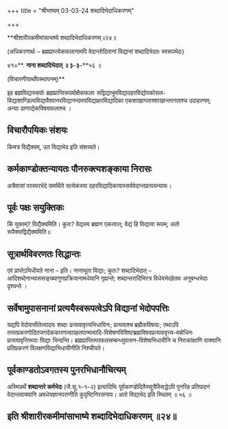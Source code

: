 +++
title = "श्रीभाष्यम् 03-03-24 शब्दादिभेदाधिकरणम्"

+++
<div claऽऽ="elementor-widget-container">

**श्रीशारीरकमीमांसाभाष्ये शब्दादिभेदाधिकरणम्॥२४॥

(अधिकरणार्थः – ब्रह्मप्राप्त्येकफलानामपि वेदान्तोदितानां विद्यानां शब्दादिभेदतः स्वरूपभेदः)

४१०**. **नाना शब्दादिभेदात् ॥ ३**–**३**–**५६ ॥

(विचारणीयार्थोपस्थापनम्)**

इह ब्रह्मविद्यास्सर्वाः ब्रह्मप्राप्तिरूपमोक्षैकफलाः सद्विद्याभूमविद्यादहरविद्योपकोसल-विद्याशाण्डिल्यविद्यावैश्वानरविद्यानन्दमयविद्याक्षरविद्यादिका एकशाखागताश्शाखान्तरगताश्च उदाहरणम्; अन्याः प्राणाद्येकविषयफलाश्च ।

## विचारौपयिकः संशयः

किमत्र विद्यैक्यम्, उत विद्याभेद इति संशय्यते।

## कर्मकाण्डोक्तन्यायतः पौनरुक्त्यशङ्काया निरासः

अत्रैवासां परस्परभेदे समर्थिते सत्येकस्या दहरविद्यादिकायास्सर्ववेदान्तप्रत्ययन्यायः।

## पूर्वः पक्षः सयुक्तिकः

किं युक्तम्? विद्यैक्यमिति। कुतः? वेद्यस्य ब्रह्मण एकत्वात्; वेद्यं हि विद्याया रूपम्; अतो रूपैक्याद्विद्यैक्यमिति॥

## सूत्रार्थविवरणतः सिद्धान्तः

एवं प्राप्तेऽभिधीयते नाना – इति। नानाभूता विद्याः; कुतः? शब्दादिभेदात् – आदिशब्देनाभ्याससङ्ख्यागुणप्रक्रियानामधेयानि गृह्यन्ते; शब्दान्तरादिभिरत्र विधेयभेदहेतवः अनुबन्धभेदाः दृश्यन्ते ।

## सर्वेषामुपासनानां प्रत्ययैस्वरूपत्वेऽपि विद्यानां भेदोपपत्तिः

यद्यपि वेदोपासीतेत्यादयः शब्दाः प्रत्ययावृत्त्यभिधायिनः; प्रत्ययाश्च ब्रह्मैकविषयाः; तथाऽपि तत्तत्प्रकरणोदितजगदेककारणत्वापहतपाप्मत्वादि-विशेषणविशिष्टब्रह्मविषयप्रत्ययावृत्त्य-वबोधिनः प्रत्ययावृत्तिरूपाः विद्याः भिन्दन्ति। ब्रह्मप्राप्तिरूपफलसम्बन्ध्युपासन-विशेषाभिधायीनि च निराकांक्षाणि वाक्यानि प्रतिप्रकरणं विलक्षणविद्याभिधायीनीति निश्चीयते।

## पूर्वकाण्डतोऽवगतस्य पुनरभिधानौचित्यम्

अस्मिन्नर्थे **शब्दान्तरे कर्मभेदः** (जै.सू.१-१-२) इत्यादिभिः पूर्वकाण्डोदितैस्सूत्रैस्सिद्धेऽपि पुनरिह प्रतिपादनं वेदान्तवाक्यानि
अवधेयज्ञानपराणीति कुदृष्टिनिरसनाय। अतो विद्याभेद इति स्थितम् ॥ ५६ ॥

## इति श्रीशारीरकमीमांसाभाष्ये शब्दादिभेदाधिकरणम् ॥२४॥

</div>
